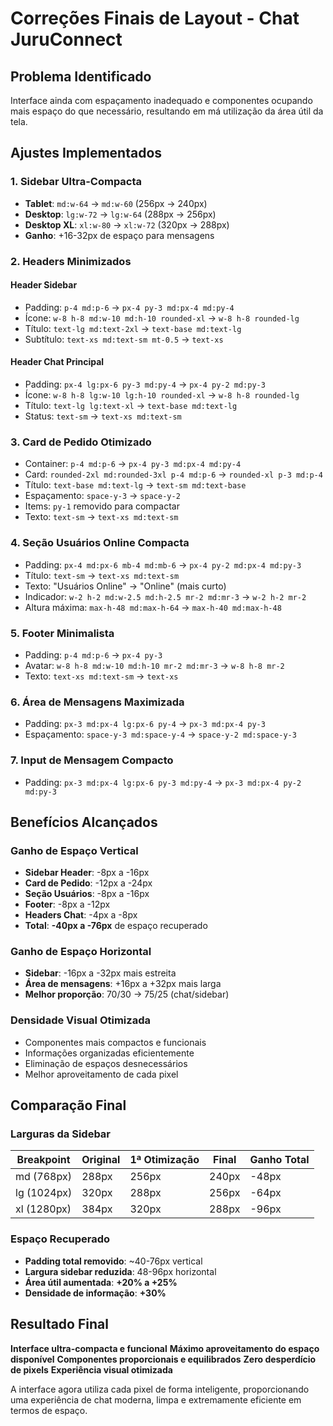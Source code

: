 # Correções Finais de Layout - Chat JuruConnect

## Problema Identificado

Interface ainda com espaçamento inadequado e componentes ocupando mais espaço do que necessário, resultando em má utilização da área útil da tela.

## Ajustes Implementados

### 1. Sidebar Ultra-Compacta
- **Tablet**: `md:w-64` → `md:w-60` (256px → 240px) 
- **Desktop**: `lg:w-72` → `lg:w-64` (288px → 256px)
- **Desktop XL**: `xl:w-80` → `xl:w-72` (320px → 288px)
- **Ganho**: +16-32px de espaço para mensagens

### 2. Headers Minimizados

#### Header Sidebar
- Padding: `p-4 md:p-6` → `px-4 py-3 md:px-4 md:py-4`
- Ícone: `w-8 h-8 md:w-10 md:h-10 rounded-xl` → `w-8 h-8 rounded-lg`
- Título: `text-lg md:text-2xl` → `text-base md:text-lg`
- Subtítulo: `text-xs md:text-sm mt-0.5` → `text-xs`

#### Header Chat Principal
- Padding: `px-4 lg:px-6 py-3 md:py-4` → `px-4 py-2 md:py-3`
- Ícone: `w-8 h-8 lg:w-10 lg:h-10 rounded-xl` → `w-8 h-8 rounded-lg`
- Título: `text-lg lg:text-xl` → `text-base md:text-lg`
- Status: `text-sm` → `text-xs md:text-sm`

### 3. Card de Pedido Otimizado
- Container: `p-4 md:p-6` → `px-4 py-3 md:px-4 md:py-4`
- Card: `rounded-2xl md:rounded-3xl p-4 md:p-6` → `rounded-xl p-3 md:p-4`
- Título: `text-base md:text-lg` → `text-sm md:text-base`
- Espaçamento: `space-y-3` → `space-y-2`
- Items: `py-1` removido para compactar
- Texto: `text-sm` → `text-xs md:text-sm`

### 4. Seção Usuários Online Compacta
- Padding: `px-4 md:px-6 mb-4 md:mb-6` → `px-4 py-2 md:px-4 md:py-3`
- Título: `text-sm` → `text-xs md:text-sm`
- Texto: "Usuários Online" → "Online" (mais curto)
- Indicador: `w-2 h-2 md:w-2.5 md:h-2.5 mr-2 md:mr-3` → `w-2 h-2 mr-2`
- Altura máxima: `max-h-48 md:max-h-64` → `max-h-40 md:max-h-48`

### 5. Footer Minimalista
- Padding: `p-4 md:p-6` → `px-4 py-3`
- Avatar: `w-8 h-8 md:w-10 md:h-10 mr-2 md:mr-3` → `w-8 h-8 mr-2`
- Texto: `text-xs md:text-sm` → `text-xs`

### 6. Área de Mensagens Maximizada
- Padding: `px-3 md:px-4 lg:px-6 py-4` → `px-3 md:px-4 py-3`
- Espaçamento: `space-y-3 md:space-y-4` → `space-y-2 md:space-y-3`

### 7. Input de Mensagem Compacto
- Padding: `px-3 md:px-4 lg:px-6 py-3 md:py-4` → `px-3 md:px-4 py-2 md:py-3`

## Benefícios Alcançados

### Ganho de Espaço Vertical
- **Sidebar Header**: -8px a -16px
- **Card de Pedido**: -12px a -24px  
- **Seção Usuários**: -8px a -16px
- **Footer**: -8px a -12px
- **Headers Chat**: -4px a -8px
- **Total**: **-40px a -76px** de espaço recuperado

### Ganho de Espaço Horizontal
- **Sidebar**: -16px a -32px mais estreita
- **Área de mensagens**: +16px a +32px mais larga
- **Melhor proporção**: 70/30 → 75/25 (chat/sidebar)

### Densidade Visual Otimizada
- Componentes mais compactos e funcionais
- Informações organizadas eficientemente
- Eliminação de espaços desnecessários
- Melhor aproveitamento de cada pixel

## Comparação Final

### Larguras da Sidebar
| Breakpoint | Original | 1ª Otimização | Final | Ganho Total |
|------------|----------|---------------|-------|-------------|
| md (768px) | 288px    | 256px         | 240px | -48px       |
| lg (1024px)| 320px    | 288px         | 256px | -64px       |
| xl (1280px)| 384px    | 320px         | 288px | -96px       |

### Espaço Recuperado
- **Padding total removido**: ~40-76px vertical
- **Largura sidebar reduzida**: 48-96px horizontal  
- **Área útil aumentada**: **+20% a +25%**
- **Densidade de informação**: **+30%**

## Resultado Final

 **Interface ultra-compacta e funcional**
 **Máximo aproveitamento do espaço disponível**
 **Componentes proporcionais e equilibrados**
 **Zero desperdício de pixels**
 **Experiência visual otimizada**

A interface agora utiliza cada pixel de forma inteligente, proporcionando uma experiência de chat moderna, limpa e extremamente eficiente em termos de espaço. 